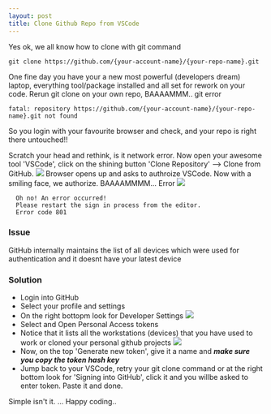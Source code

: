 ```yaml
---
layout: post
title: Clone Github Repo from VSCode
---
```

<!-- Post Content -->
           
Yes ok, we all know how to clone with git command

```
git clone https://github.com/{your-account-name}/{your-repo-name}.git
```

One fine day you have your a new most powerful (developers dream) laptop, everything tool/package installed and all set for rework on your code. Rerun git clone on your own repo, BAAAAMMM.. git error 
```
fatal: repository https://github.com/{your-account-name}/{your-repo-name}.git not found
```

So you login with your favourite browser and check, and your repo is right there untouched!! 

Scratch your head and rethink, is it network error. Now open your awesome tool 'VSCode', click on the shining button 'Clone Repository' --> Clone from GitHub. 
![](/_posts/images/vscode-github-connection)
<a href="./_posts/images/vscode-github-connection"></a>
Browser opens up and asks to authroize VSCode. Now with a smiling face, we authorize. BAAAAMMMM... Error 
![](/images/vscode-github-connection-browser-error)
<a href="./_posts/images/vscode-github-connection-browser-error"></a>

  ```
    Oh no! An error occurred!
    Please restart the sign in process from the editor.
    Error code 801
  ```

### Issue
GitHub internally maintains the list of all devices which were used for authentication and it doesnt have your latest device

### Solution
   - Login into GitHub
   - Select your profile and settings
    <a href="./_posts/images/github-settings"></a>
   - On the right bottopm look for Developer Settings
    ![](/_posts/images/github-developer-settings)
   - Select and Open Personal Access tokens
   - Notice that it lists all the workstations (devices) that you have used to work or cloned your personal github projects
    ![](./_posts/images/github-pat)
    <a href="./_posts/images/github-pat"></a>
   - Now, on the top 'Generate new token', give it a name and ***make sure you copy the token hash key***
   - Jump back to your VSCode, retry your git clone command or at the right bottom look for 'Signing into GitHub', click it and you willbe asked to enter token. Paste it and done. 

Simple isn't it. ... Happy coding..
